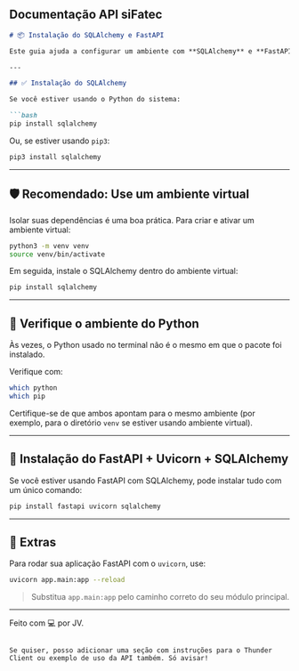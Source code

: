 ## Documentação API siFatec
```markdown
# 📦 Instalação do SQLAlchemy e FastAPI

Este guia ajuda a configurar um ambiente com **SQLAlchemy** e **FastAPI**, incluindo recomendações sobre o uso de ambiente virtual.

---

## ✅ Instalação do SQLAlchemy

Se você estiver usando o Python do sistema:

```bash
pip install sqlalchemy
```

Ou, se estiver usando `pip3`:

```bash
pip3 install sqlalchemy
```

---

## 🛡️ Recomendado: Use um ambiente virtual

Isolar suas dependências é uma boa prática. Para criar e ativar um ambiente virtual:

```bash
python3 -m venv venv
source venv/bin/activate
```

Em seguida, instale o SQLAlchemy dentro do ambiente virtual:

```bash
pip install sqlalchemy
```

---

## 🧪 Verifique o ambiente do Python

Às vezes, o Python usado no terminal não é o mesmo em que o pacote foi instalado.

Verifique com:

```bash
which python
which pip
```

Certifique-se de que ambos apontam para o mesmo ambiente (por exemplo, para o diretório `venv` se estiver usando ambiente virtual).

---

## 🚀 Instalação do FastAPI + Uvicorn + SQLAlchemy

Se você estiver usando FastAPI com SQLAlchemy, pode instalar tudo com um único comando:

```bash
pip install fastapi uvicorn sqlalchemy
```

---

## 📝 Extras

Para rodar sua aplicação FastAPI com o `uvicorn`, use:

```bash
uvicorn app.main:app --reload
```

> Substitua `app.main:app` pelo caminho correto do seu módulo principal.

---

Feito com 💻 por JV.
```

Se quiser, posso adicionar uma seção com instruções para o Thunder Client ou exemplo de uso da API também. Só avisar!
